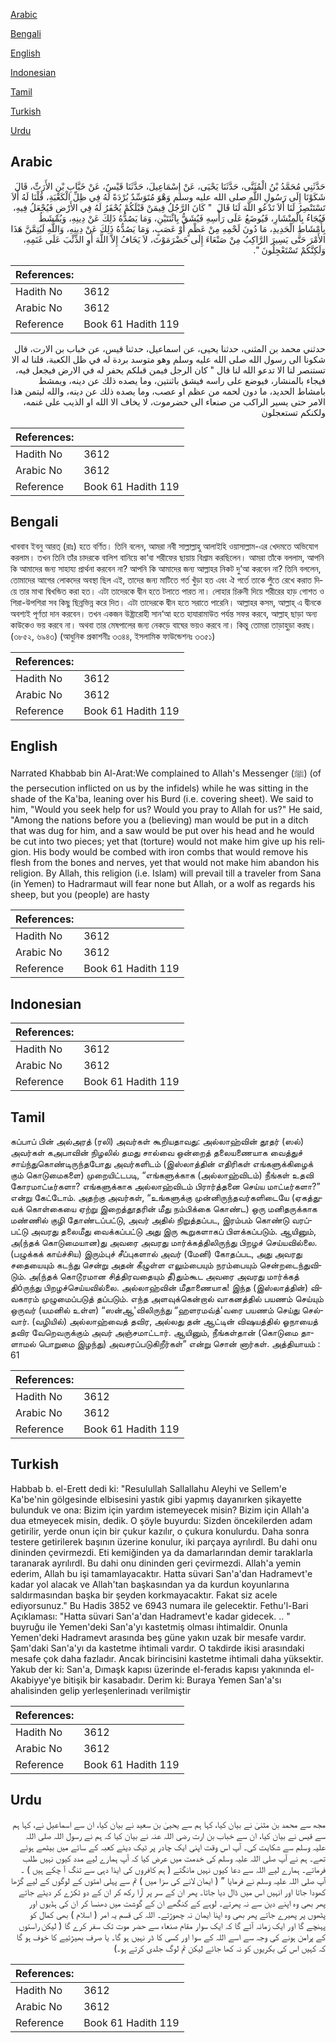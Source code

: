 [Arabic](#arabic)

[Bengali](#bengali)

[English](#english)

[Indonesian](#indonesian)

[Tamil](#tamil)

[Turkish](#turkish)

[Urdu](#urdu)

## Arabic


<div dir="rtl" lang="ar" style={{fontSize:'larger',backgroundColor:'#f8f9fa',padding:20}}>
حَدَّثَنِي مُحَمَّدُ بْنُ الْمُثَنَّى، حَدَّثَنَا يَحْيَى، عَنْ إِسْمَاعِيلَ، حَدَّثَنَا قَيْسٌ، عَنْ خَبَّابِ بْنِ الأَرَتِّ، قَالَ شَكَوْنَا إِلَى رَسُولِ اللَّهِ صلى الله عليه وسلم وَهْوَ مُتَوَسِّدٌ بُرْدَةً لَهُ فِي ظِلِّ الْكَعْبَةِ، قُلْنَا لَهُ أَلاَ تَسْتَنْصِرُ لَنَا أَلاَ تَدْعُو اللَّهَ لَنَا قَالَ ‏ "‏ كَانَ الرَّجُلُ فِيمَنْ قَبْلَكُمْ يُحْفَرُ لَهُ فِي الأَرْضِ فَيُجْعَلُ فِيهِ، فَيُجَاءُ بِالْمِنْشَارِ، فَيُوضَعُ عَلَى رَأْسِهِ فَيُشَقُّ بِاثْنَتَيْنِ، وَمَا يَصُدُّهُ ذَلِكَ عَنْ دِينِهِ، وَيُمْشَطُ بِأَمْشَاطِ الْحَدِيدِ، مَا دُونَ لَحْمِهِ مِنْ عَظْمٍ أَوْ عَصَبٍ، وَمَا يَصُدُّهُ ذَلِكَ عَنْ دِينِهِ، وَاللَّهِ لَيُتِمَّنَّ هَذَا الأَمْرَ حَتَّى يَسِيرَ الرَّاكِبُ مِنْ صَنْعَاءَ إِلَى حَضْرَمَوْتَ، لاَ يَخَافُ إِلاَّ اللَّهَ أَوِ الذِّئْبَ عَلَى غَنَمِهِ، وَلَكِنَّكُمْ تَسْتَعْجِلُونَ ‏"‏‏.‏
</div>
<div style={{backgroundColor:'#f8f9fa',padding:20, marginBottom: 10}}><table> <thead> <tr> <th>References:</th> <th></th> </tr> </thead> <tbody><tr><td>Hadith No</td><td>3612</td></tr><tr><td>Arabic No</td><td>3612</td></tr><tr><td>Reference</td><td>Book 61 Hadith 119</td></tr></tbody></table></div>


<div dir="rtl" lang="ar" style={{fontSize:'larger',backgroundColor:'#f8f9fa',padding:20}}>
حدثني محمد بن المثنى، حدثنا يحيى، عن اسماعيل، حدثنا قيس، عن خباب بن الارت، قال شكونا الى رسول الله صلى الله عليه وسلم وهو متوسد بردة له في ظل الكعبة، قلنا له الا تستنصر لنا الا تدعو الله لنا قال " كان الرجل فيمن قبلكم يحفر له في الارض فيجعل فيه، فيجاء بالمنشار، فيوضع على راسه فيشق باثنتين، وما يصده ذلك عن دينه، ويمشط بامشاط الحديد، ما دون لحمه من عظم او عصب، وما يصده ذلك عن دينه، والله ليتمن هذا الامر حتى يسير الراكب من صنعاء الى حضرموت، لا يخاف الا الله او الذيب على غنمه، ولكنكم تستعجلون
</div>
<div style={{backgroundColor:'#f8f9fa',padding:20, marginBottom: 10}}><table> <thead> <tr> <th>References:</th> <th></th> </tr> </thead> <tbody><tr><td>Hadith No</td><td>3612</td></tr><tr><td>Arabic No</td><td>3612</td></tr><tr><td>Reference</td><td>Book 61 Hadith 119</td></tr></tbody></table></div>

## Bengali


<div dir="ltr" lang="bn" style={{fontSize:'larger',backgroundColor:'#f8f9fa',padding:20}}>
খাববাব ইবনু আরত্ (রাঃ) হতে বর্ণিত। তিনি বলেন, আমরা নবী সাল্লাল্লাহু আলাইহি ওয়াসাল্লাম-এর খেদমতে অভিযোগ করলাম। তখন তিনি তাঁর চাদরকে বালিশ বানিয়ে কা‘বা শরীফের ছায়ায় বিশ্রাম করছিলেন। আমরা তাঁকে বললাম, আপনি কি আমাদের জন্য সাহায্য প্রার্থনা করবেন না? আপনি কি আমাদের জন্য আল্লাহর নিকট দু’আ করবেন না? তিনি বললেন, তোমাদের আগের লোকদের অবস্থা ছিল এই, তাদের জন্য মাটিতে গর্ত খুঁড়া হত এবং ঐ গর্তে তাকে পুঁতে রেখে করাত দিয়ে তার মাথা দ্বিখন্ডিত করা হত। এটা তাদেরকে দ্বীন হতে টলাতে পারত না। লোহার চিরুনী দিয়ে শরীরের হাড় গোশত ও শিরা-উপশিরা সব কিছু ছিন্নভিন্ন করে দিত। এটা তাদেরকে দ্বীন হতে সরাতে পারেনি। আল্লাহর কসম, আল্লাহ্ এ দ্বীনকে অবশ্যই পূর্ণতা দান করবেন। তখন একজন উষ্ট্রারোহী সান‘আ হতে হাযারামাউত পর্যন্ত সফর করবে, আল্লাহ্ ছাড়া অন্য কাউকেও ভয় করবে না। অথবা তার মেষপালের জন্য নেকড়ে বাঘের ভয়ও করবে না। কিন্তু তোমরা তাড়াহুড়া করছ। (৩৮৫২, ৬৯৪৩) (আধুনিক প্রকাশনীঃ ৩৩৪৪, ইসলামিক ফাউন্ডেশনঃ ৩৩৫১)
</div>
<div style={{backgroundColor:'#f8f9fa',padding:20, marginBottom: 10}}><table> <thead> <tr> <th>References:</th> <th></th> </tr> </thead> <tbody><tr><td>Hadith No</td><td>3612</td></tr><tr><td>Arabic No</td><td>3612</td></tr><tr><td>Reference</td><td>Book 61 Hadith 119</td></tr></tbody></table></div>

## English


<div dir="ltr" lang="en" style={{fontSize:'larger',backgroundColor:'#f8f9fa',padding:20}}>
Narrated Khabbab bin Al-Arat:We complained to Allah's Messenger (ﷺ) (of the persecution inflicted on us by the infidels) while he was sitting in the shade of the Ka'ba, leaning over his Burd (i.e. covering sheet). We said to him, "Would you seek help for us? Would you pray to Allah for us?" He said, "Among the nations before you a (believing) man would be put in a ditch that was dug for him, and a saw would be put over his head and he would be cut into two pieces; yet that (torture) would not make him give up his religion. His body would be combed with iron combs that would remove his flesh from the bones and nerves, yet that would not make him abandon his religion. By Allah, this religion (i.e. Islam) will prevail till a traveler from Sana (in Yemen) to Hadrarmaut will fear none but Allah, or a wolf as regards his sheep, but you (people) are hasty
</div>
<div style={{backgroundColor:'#f8f9fa',padding:20, marginBottom: 10}}><table> <thead> <tr> <th>References:</th> <th></th> </tr> </thead> <tbody><tr><td>Hadith No</td><td>3612</td></tr><tr><td>Arabic No</td><td>3612</td></tr><tr><td>Reference</td><td>Book 61 Hadith 119</td></tr></tbody></table></div>

## Indonesian


<div dir="ltr" lang="id" style={{fontSize:'larger',backgroundColor:'#f8f9fa',padding:20}}>

</div>
<div style={{backgroundColor:'#f8f9fa',padding:20, marginBottom: 10}}><table> <thead> <tr> <th>References:</th> <th></th> </tr> </thead> <tbody><tr><td>Hadith No</td><td>3612</td></tr><tr><td>Arabic No</td><td>3612</td></tr><tr><td>Reference</td><td>Book 61 Hadith 119</td></tr></tbody></table></div>

## Tamil


<div dir="ltr" lang="ta" style={{fontSize:'larger',backgroundColor:'#f8f9fa',padding:20}}>
கப்பாப் பின் அல்அரத் (ரலி) அவர்கள் கூறியதாவது: அல்லாஹ்வின் தூதர் (ஸல்) அவர்கள் கஅபாவின் நிழலில் தமது சால்வை ஒன்றைத் தலையணையாக வைத்துச் சாய்ந்துகொண்டிருந்தபோது அவர்களிடம் (இஸ்லாத்தின் எதிரிகள் எங்களுக்கிழைக் கும் கொடுமைகளை) முறையிட்டபடி, “எங்களுக்காக (அல்லாஹ்விடம்) நீங்கள் உதவி கோரமாட்டீர்களா? எங்களுக்காக அல்லாஹ்விடம் பிரார்த்தனை செய்ய மாட்டீர்களா?” என்று கேட்டோம். அதற்கு அவர்கள், “உங்களுக்கு முன்னிருந்தவர்களிடையே (ஏகத்துவக் கொள்கையை ஏற்று இறைத்தூதரின் மீது நம்பிக்கை கொண்ட) ஒரு மனிதருக்காக மண்ணில் குழி தோண்டப்பட்டு, அவர் அதில் நிறுத்தப்பட, இரம்பம் கொண்டு வரப்பட்டு அவரது தலைமீது வைக்கப்பட்டு அது இரு கூறுகளாகப் பிளக்கப்படும். ஆயினும், அ(ந்தக் கொடுமையான)து அவரை அவரது மார்க்கத்திலிருந்து பிறழச் செய்யவில்லை. (பழுக்கக் காய்ச்சிய) இரும்புச் சீப்புகளால் அவர் (மேனி) கோதப்பட, அது அவரது சதையையும் கடந்து சென்று அதன் கீழுள்ள எலும்பையும் நரம்பையும் சென்றடைந்துவிடும். அ(ந்தக் கொடூரமான சித்திரவதையும் தீ)தும்கூட அவரை அவரது மார்க்கத் திóருந்து பிறழச்செய்யவில்லை. அல்லாஹ்வின் மீதாணையாக! இந்த (இஸ்லாத்தின்) விவகாரம் முழுமைப்படுத் தப்படும். எந்த அளவுக்கென்றால் வாகனத்தில் பயணம் செய்யும் ஒருவர் (யமனில் உள்ள) “ஸன்ஆ'விலிருந்து “ஹளரமவ்த்'வரை பயணம் செய்து செல்வார். (வழியில்) அல்லாஹ்வைத் தவிர, அல்லது தன் ஆட்டின் விஷயத்தில் ஓநாயைத் தவிர வேறெவருக்கும் அவர் அஞ்சமாட்டார். ஆயினும், நீங்கள்தான் (கொடுமை தாளாமல் பொறுமை இழந்து) அவசரப்படுகிறீர்கள்” என்று சொன் னார்கள். அத்தியாயம் : 61
</div>
<div style={{backgroundColor:'#f8f9fa',padding:20, marginBottom: 10}}><table> <thead> <tr> <th>References:</th> <th></th> </tr> </thead> <tbody><tr><td>Hadith No</td><td>3612</td></tr><tr><td>Arabic No</td><td>3612</td></tr><tr><td>Reference</td><td>Book 61 Hadith 119</td></tr></tbody></table></div>

## Turkish


<div dir="ltr" lang="tr" style={{fontSize:'larger',backgroundColor:'#f8f9fa',padding:20}}>
Habbab b. el-Erett dedi ki: "Resulullah Sallallahu Aleyhi ve Sellem'e Ka'be'nin gölgesinde elbisesini yastık gibi yapmış dayanırken şikayette bulunduk ve ona: Bizim için yardım istemeyecek misin? Bizim için Allah'a dua etmeyecek misin, dedik. O şöyle buyurdu: Sizden öncekilerden adam getirilir, yerde onun için bir çukur kazılır, o çukura konulurdu. Daha sonra testere getirilerek başının üzerine konulur, iki parçaya ayrılırdl. Bu dahi onu dininden çevirmezdi. Eti kemiğinden ya da damarlarından demir taraklarla taranarak ayrılırdI. Bu dahi onu dininden geri çevirmezdi. Allah'a yemin ederim, Allah bu işi tamamlayacaktır. Hatta süvari San'a'dan Hadramevt'e kadar yol alacak ve Allah'tan başkasından ya da kurdun koyunlarına saldırmasından başka bir şeyden korkmayacaktır. Fakat siz acele ediyorsunuz." Bu Hadis 3852 ve 6943 numara ile gelecektir. Fethu'l-Bari Açıklaması: "Hatta süvari San'a'dan Hadramevt'e kadar gidecek. .. " buyruğu ile Yemen'deki San'a'yı kastetmiş olması ihtimaldir. Onunla Yemen'deki Hadramevt arasında beş güne yakın uzak bir mesafe vardır. Şam'daki San'a'yı da kastetme ihtimali vardır. O takdirde ikisi arasındaki mesafe çok daha fazladır. Ancak birincisini kastetme ihtimali daha yüksektir. Yakub der ki: San'a, Dımaşk kapısı üzerinde el-feradıs kapısı yakınında el-Akabiyye'ye bitişik bir kasabadır. Derim ki: Buraya Yemen San'a'sı ahalisinden gelip yerleşenlerinadı verilmiştir
</div>
<div style={{backgroundColor:'#f8f9fa',padding:20, marginBottom: 10}}><table> <thead> <tr> <th>References:</th> <th></th> </tr> </thead> <tbody><tr><td>Hadith No</td><td>3612</td></tr><tr><td>Arabic No</td><td>3612</td></tr><tr><td>Reference</td><td>Book 61 Hadith 119</td></tr></tbody></table></div>

## Urdu


<div dir="rtl" lang="ur" style={{fontSize:'larger',backgroundColor:'#f8f9fa',padding:20}}>
مجھ سے محمد بن مثنیٰ نے بیان کیا، کہا ہم سے یحییٰ بن سعید نے بیان کیا، ان سے اسماعیل نے، کہا ہم سے قیس نے بیان کیا، ان سے خباب بن ارت رضی اللہ عنہ نے بیان کیا کہ ہم نے رسول اللہ صلی اللہ علیہ وسلم سے شکایت کی۔ آپ اس وقت اپنی ایک چادر پر ٹیک دیئے کعبہ کے سائے میں بیٹھے ہوئے تھے۔ ہم نے آپ صلی اللہ علیہ وسلم کی خدمت میں عرض کیا کہ آپ ہمارے لیے مدد کیوں نہیں طلب فرماتے۔ ہمارے لیے اللہ سے دعا کیوں نہیں مانگتے ( ہم کافروں کی ایذا دہی سے تنگ آ چکے ہیں ) ۔ آپ صلی اللہ علیہ وسلم نے فرمایا ” ( ایمان لانے کی سزا میں ) تم سے پہلی امتوں کے لوگوں کے لیے گڑھا کھودا جاتا اور انہیں اس میں ڈال دیا جاتا۔ پھر ان کے سر پر آرا رکھ کر ان کے دو ٹکڑے کر دیئے جاتے پھر بھی وہ اپنے دین سے نہ پھرتے۔ لوہے کے کنگھے ان کے گوشت میں دھنسا کر ان کی ہڈیوں اور پٹھوں پر پھیرے جاتے پھر بھی وہ اپنا ایمان نہ چھوڑتے۔ اللہ کی قسم یہ امر ( اسلام ) بھی کمال کو پہنچے گا اور ایک زمانہ آئے گا کہ ایک سوار مقام صنعاء سے حضر موت تک سفر کرے گا ( لیکن راستوں کے پرامن ہونے کی وجہ سے اسے اللہ کے سوا اور کسی کا ڈر نہیں ہو گا۔ یا صرف بھیڑئیے کا خوف ہو گا کہ کہیں اس کی بکریوں کو نہ کھا جائے لیکن تم لوگ جلدی کرتے ہو۔)
</div>
<div style={{backgroundColor:'#f8f9fa',padding:20, marginBottom: 10}}><table> <thead> <tr> <th>References:</th> <th></th> </tr> </thead> <tbody><tr><td>Hadith No</td><td>3612</td></tr><tr><td>Arabic No</td><td>3612</td></tr><tr><td>Reference</td><td>Book 61 Hadith 119</td></tr></tbody></table></div>